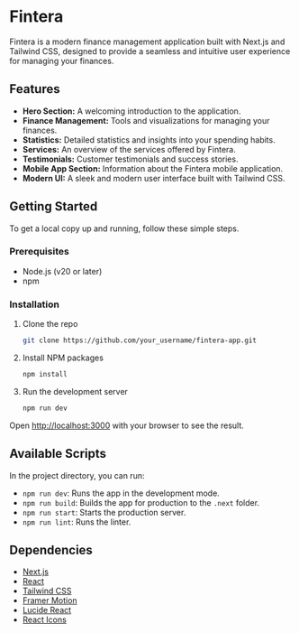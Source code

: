 # Fintera

Fintera is a modern finance management application built with Next.js and Tailwind CSS, designed to provide a seamless and intuitive user experience for managing your finances.

## Features

- **Hero Section:** A welcoming introduction to the application.
- **Finance Management:** Tools and visualizations for managing your finances.
- **Statistics:** Detailed statistics and insights into your spending habits.
- **Services:** An overview of the services offered by Fintera.
- **Testimonials:** Customer testimonials and success stories.
- **Mobile App Section:** Information about the Fintera mobile application.
- **Modern UI:** A sleek and modern user interface built with Tailwind CSS.

## Getting Started

To get a local copy up and running, follow these simple steps.

### Prerequisites

- Node.js (v20 or later)
- npm

### Installation

1. Clone the repo
   ```sh
   git clone https://github.com/your_username/fintera-app.git
   ```
2. Install NPM packages
   ```sh
   npm install
   ```
3. Run the development server
   ```sh
   npm run dev
   ```
Open [http://localhost:3000](http://localhost:3000) with your browser to see the result.

## Available Scripts

In the project directory, you can run:

- `npm run dev`: Runs the app in the development mode.
- `npm run build`: Builds the app for production to the `.next` folder.
- `npm run start`: Starts the production server.
- `npm run lint`: Runs the linter.

## Dependencies

- [Next.js](https://nextjs.org/)
- [React](https://reactjs.org/)
- [Tailwind CSS](https://tailwindcss.com/)
- [Framer Motion](https://www.framer.com/motion/)
- [Lucide React](https://lucide.dev/guide/packages/lucide-react)
- [React Icons](https://react-icons.github.io/react-icons/)
